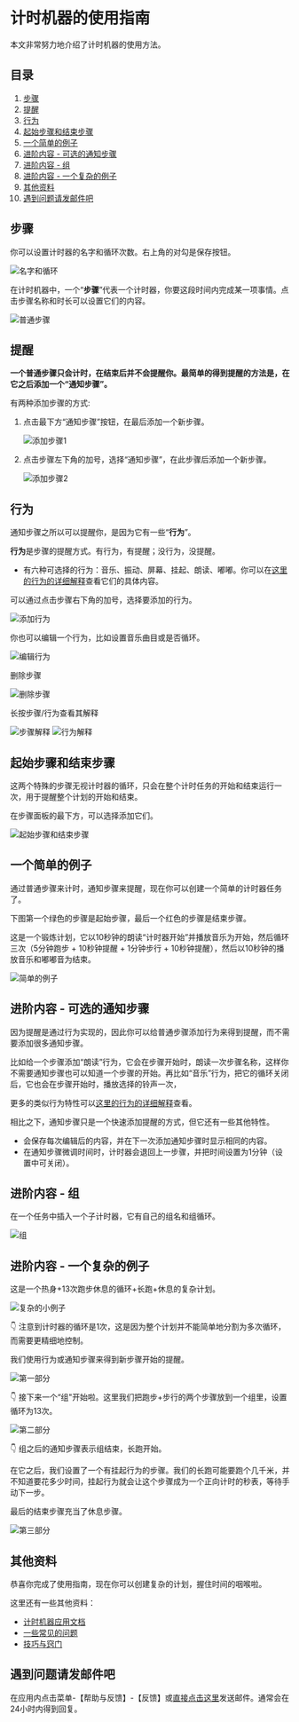 # 计时机器的使用指南

本文非常努力地介绍了计时机器的使用方法。

## 目录

1. [步骤](#步骤)
1. [提醒](#提醒)
1. [行为](#行为)
1. [起始步骤和结束步骤](#起始步骤和结束步骤)
1. [一个简单的例子](#一个简单的例子)
1. [进阶内容 - 可选的通知步骤](#进阶内容---可选的通知步骤)
1. [进阶内容 - 组](#进阶内容---组)
1. [进阶内容 - 一个复杂的例子](#进阶内容---一个复杂的例子)
1. [其他资料](#其他资料)
1. [遇到问题请发邮件吧](#遇到问题请发邮件吧)

## 步骤

你可以设置计时器的名字和循环次数。右上角的对勾是保存按钮。

![名字和循环](instruction-manual/name-loop.webp)

在计时机器中，一个“**步骤**”代表一个计时器，你要这段时间内完成某一项事情。点击步骤名称和时长可以设置它们的内容。

![普通步骤](instruction-manual/normal-step.webp)

## 提醒

**一个普通步骤只会计时，在结束后并不会提醒你。最简单的得到提醒的方法是，在它之后添加一个“通知步骤”。**

有两种添加步骤的方式:

1. 点击最下方“通知步骤”按钮，在最后添加一个新步骤。

    ![添加步骤1](instruction-manual/add-step1.webp)

1. 点击步骤左下角的加号，选择“通知步骤”，在此步骤后添加一个新步骤。

    ![添加步骤2](instruction-manual/add-step2.webp)

## 行为

通知步骤之所以可以提醒你，是因为它有一些“**行为**”。

**行为**是步骤的提醒方式。有行为，有提醒；没行为，没提醒。

- 有六种可选择的行为：音乐、振动、屏幕、挂起、朗读、嘟嘟。你可以在[这里的行为的详细解释](docs.md#行为的详细解释)查看它们的具体内容。

可以通过点击步骤右下角的加号，选择要添加的行为。

![添加行为](instruction-manual/add-behavior.webp)

你也可以编辑一个行为，比如设置音乐曲目或是否循环。

![编辑行为](instruction-manual/edit-behavior.webp)

删除步骤

![删除步骤](instruction-manual/remove-step.webp)

长按步骤/行为查看其解释

![步骤解释](instruction-manual/tooltip1.webp)
![行为解释](instruction-manual/tooltip2.webp)

## 起始步骤和结束步骤

这两个特殊的步骤无视计时器的循环，只会在整个计时任务的开始和结束运行一次，用于提醒整个计划的开始和结束。

在步骤面板的最下方，可以选择添加它们。

![起始步骤和结束步骤](instruction-manual/add-steps.webp)

## 一个简单的例子

通过普通步骤来计时，通知步骤来提醒，现在你可以创建一个简单的计时器任务了。

下图第一个绿色的步骤是起始步骤，最后一个红色的步骤是结束步骤。

这是一个锻炼计划，它以10秒钟的朗读“计时器开始”并播放音乐为开始，然后循环三次（5分钟跑步 + 10秒钟提醒 + 1分钟步行 + 10秒钟提醒），然后以10秒钟的播放音乐和嘟嘟音为结束。

![简单的例子](instruction-manual/simple-timer.webp)

## 进阶内容 - 可选的通知步骤

因为提醒是通过行为实现的，因此你可以给普通步骤添加行为来得到提醒，而不需要添加很多通知步骤。

比如给一个步骤添加“朗读”行为，它会在步骤开始时，朗读一次步骤名称，这样你不需要通知步骤也可以知道一个步骤的开始。再比如“音乐”行为，把它的循环关闭后，它也会在步骤开始时，播放选择的铃声一次，

更多的类似行为特性可以[这里的行为的详细解释](docs.md#行为的详细解释)查看。

相比之下，通知步骤只是一个快速添加提醒的方式，但它还有一些其他特性。

- 会保存每次编辑后的内容，并在下一次添加通知步骤时显示相同的内容。
- 在通知步骤微调时间时，计时器会退回上一步骤，并把时间设置为1分钟（设置中可关闭）。

## 进阶内容 - 组

在一个任务中插入一个子计时器，它有自己的组名和组循环。

![组](instruction-manual/simple-group.webp)

## 进阶内容 - 一个复杂的例子

这是一个热身+13次跑步休息的循环+长跑+休息的复杂计划。

![复杂的小例子](instruction-manual/complex-timer.webp)

👇 注意到计时器的循环是1次，这是因为整个计划并不能简单地分割为多次循环，而需要更精细地控制。

我们使用行为或通知步骤来得到新步骤开始的提醒。

![第一部分](instruction-manual/complex-timer1.webp)

👇 接下来一个“组"开始啦。这里我们把跑步+步行的两个步骤放到一个组里，设置循环为13次。

![第二部分](instruction-manual/complex-timer2.webp)

👇 组之后的通知步骤表示组结束，长跑开始。

在它之后，我们设置了一个有挂起行为的步骤。我们的长跑可能要跑个几千米，并不知道要花多少时间，挂起行为就会让这个步骤成为一个正向计时的秒表，等待手动下一步。

最后的结束步骤充当了休息步骤。

![第三部分](instruction-manual/complex-timer3.webp)

## 其他资料

恭喜你完成了使用指南，现在你可以创建复杂的计划，握住时间的咽喉啦。

这里还有一些其他资料：

- [计时机器应用文档](docs.md)
- [一些常见的问题](qa.md)
- [技巧与窍门](tips-and-tricks.md)

## 遇到问题请发邮件吧

在应用内点击菜单-【帮助与反馈】-【反馈】或[直接点击这里](mailto:ligrsidfd@gmail.com)发送邮件。通常会在24小时内得到回复。
